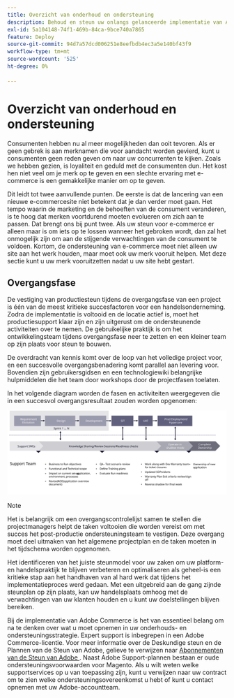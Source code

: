 ```yaml
---
title: Overzicht van onderhoud en ondersteuning
description: Behoud en steun uw onlangs gelanceerde implementatie van Adobe Commerce behoorlijk.
exl-id: 5a104148-74f1-469b-84ca-9bce740a7865
feature: Deploy
source-git-commit: 94d7a57dcd006251e8eefbdb4ec3a5e140bf43f9
workflow-type: tm+mt
source-wordcount: '525'
ht-degree: 0%

---
```


# Overzicht van onderhoud en ondersteuning

Consumenten hebben nu al meer mogelijkheden dan ooit tevoren. Als er geen gebrek is aan merknamen die voor aandacht worden gevierd, kunt u consumenten geen reden geven om naar uw concurrenten te kijken. Zoals we hebben gezien, is loyaliteit en geduld met de consumenten dun. Het kost hen niet veel om je merk op te geven en een slechte ervaring met e-commerce is een gemakkelijke manier om op te geven.

Dit leidt tot twee aanvullende punten. De eerste is dat de lancering van een nieuwe e-commercesite niet betekent dat je dan verder moet gaan. Het tempo waarin de marketing en de behoeften van de consument veranderen, is te hoog dat merken voortdurend moeten evolueren om zich aan te passen. Dat brengt ons bij punt twee. Als uw steun voor e-commerce er alleen maar is om iets op te lossen wanneer het gebroken wordt, dan zal het onmogelijk zijn om aan de stijgende verwachtingen van de consument te voldoen. Kortom, de ondersteuning van e-commerce moet niet alleen uw site aan het werk houden, maar moet ook uw merk vooruit helpen. Met deze sectie kunt u uw merk vooruitzetten nadat u uw site hebt gestart.

## Overgangsfase

De vestiging van productiesteun tijdens de overgangsfase van een project is één van de meest kritieke succesfactoren voor een handelsonderneming. Zodra de implementatie is voltooid en de locatie actief is, moet het productiesupport klaar zijn en zijn uitgerust om de ondersteunende activiteiten over te nemen. De gebruikelijke praktijk is om het ontwikkelingsteam tijdens overgangsfase neer te zetten en een kleiner team op zijn plaats voor steun te bouwen.

De overdracht van kennis komt over de loop van het volledige project voor, en een succesvolle overgangsbenadering komt parallel aan levering voor. Bovendien zijn gebruikersgidsen en een technologiewiki belangrijke hulpmiddelen die het team door workshops door de projectfasen toelaten.

In het volgende diagram worden de fasen en activiteiten weergegeven die in een succesvol overgangsresultaat zouden worden opgenomen:

![&#x200B; Diagram die fasen van het overgangsproces tonen &#x200B;](../../assets/playbooks/transition-diagram.svg)

>[!NOTE]
>
> Het is belangrijk om een overgangscontrolelijst samen te stellen die projectmanagers helpt de taken voltooien die worden vereist om met succes het post-productie ondersteuningsteam te vestigen. Deze overgang moet deel uitmaken van het algemene projectplan en de taken moeten in het tijdschema worden opgenomen.

Het identificeren van het juiste steunmodel voor uw zaken om uw platform-en handelspraktijk te blijven verbeteren en optimaliseren als geheel-is een kritieke stap aan het handhaven van al hard werk dat tijdens het implementatieproces werd gedaan. Met een uitgebreid aan de gang zijnde steunplan op zijn plaats, kan uw handelsplaats omhoog met de verwachtingen van uw klanten houden en u kunt uw doelstellingen blijven bereiken.

Bij de implementatie van Adobe Commerce is het van essentieel belang om na te denken over wat u moet opnemen in uw onderhouds- en ondersteuningsstrategie.
Expert support is inbegrepen in een Adobe Commerce-licentie. Voor meer informatie over de Deskundige steun en de Plannen van de Steun van Adobe, gelieve te verwijzen naar [&#x200B; Abonnementen van de Steun van Adobe &#x200B;](https://business.adobe.com/customers/consulting-services/premier-support.html).
Naast Adobe Support-plannen bestaan er oude ondersteuningsvoorwaarden voor Magento. Als u wilt weten welke supportservices op u van toepassing zijn, kunt u verwijzen naar uw contract om te zien welke ondersteuningsovereenkomst u hebt of kunt u contact opnemen met uw Adobe-accountteam.
